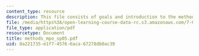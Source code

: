 ```yaml
---
content_type: resource
description: This file consists of goals and introduction to the methods section.
file: /media/https%3A/open-learning-course-data-rc.s3.amazonaws.com/7-02ci-experimental-biology-communications-intensive-spring-2005/8a221735e1f745766aca67278db0ac39_methods_mpo_sp05.pdf
file_type: application/pdf
resourcetype: Document
title: methods_mpo_sp05.pdf
uid: 8a221735-e1f7-4576-6aca-67278db0ac39
---
```

